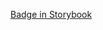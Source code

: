 <!--
SPDX-FileCopyrightText: 2021 Zextras <https://www.zextras.com>

SPDX-License-Identifier: AGPL-3.0-only
-->

[Badge in Storybook](storybook-static/index.html?path=/docs/components-basic-badge--docs)
